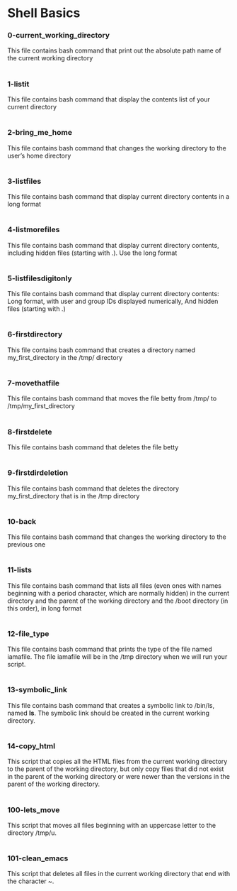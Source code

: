 # Shell Basics

### 0-current_working_directory
This file contains bash command that print out the absolute path name of the current working directory
#
### 1-listit
This file contains bash command that display the contents list of your current directory
#

### 2-bring_me_home
This file contains bash command that changes the working directory to the user’s home directory
#
### 3-listfiles
This file contains bash command that display current directory contents in a long format
#
### 4-listmorefiles
This file contains bash command that display current directory contents, including hidden files (starting with .). Use the long format
#
### 5-listfilesdigitonly
This file contains bash command that display current directory contents: Long format, with user and group IDs displayed numerically, And hidden files (starting with .)
#
### 6-firstdirectory
This file contains bash command that creates a directory named my_first_directory in the /tmp/ directory
#
### 7-movethatfile
This file contains bash command that moves the file betty from /tmp/ to /tmp/my_first_directory
#
### 8-firstdelete
This file contains bash command that deletes the file betty
#
### 9-firstdirdeletion
This file contains bash command that deletes the directory my_first_directory that is in the /tmp directory
#
### 10-back
This file contains bash command that changes the working directory to the previous one
#
### 11-lists
This file contains bash command that lists all files (even ones with names beginning with a period character, which are normally hidden) in the current directory and the parent of the working directory and the /boot directory (in this order), in long format
#
### 12-file_type
This file contains bash command that prints the type of the file named iamafile. The file iamafile will be in the /tmp directory when we will run your script.
#
### 13-symbolic_link
This file contains bash command that creates a symbolic link to /bin/ls, named __ls__. The symbolic link should be created in the current working directory.
#
### 14-copy_html
This script that copies all the HTML files from the current working directory to the parent of the working directory, but only copy files that did not exist in the parent of the working directory or were newer than the versions in the parent of the working directory.
#
### 100-lets_move
This script that moves all files beginning with an uppercase letter to the directory /tmp/u.
#
### 101-clean_emacs
This script that deletes all files in the current working directory that end with the character ~.
#
